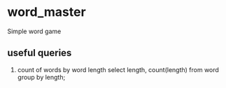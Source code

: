 # word_master
Simple word game

## useful queries

1. count of words by word length
select length, count(length) from word group by length; 

